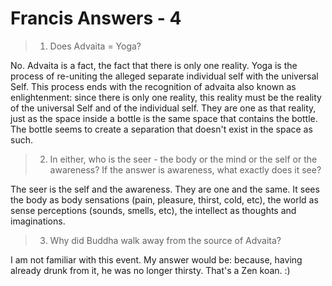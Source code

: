 # Francis Answers - 4

>1. Does Advaita = Yoga?

No. Advaita is a fact, the fact that there is only one reality. Yoga is the process of re-uniting the alleged separate individual self with the universal Self. This process ends with the recognition of advaita also known as enlightenment: since there is only one reality, this reality must be the reality of the universal Self and of the individual self. They are one as that reality, just as the space inside a bottle is the same space that contains the bottle. The bottle seems to create a separation that doesn't exist in the space as such.

>2. In either, who is the seer - the body or the mind or the self or the awareness? If the answer is awareness, what exactly does it see?

The seer is the self and the awareness. They are one and the same. It sees the body as body sensations (pain, pleasure, thirst, cold, etc), the world as sense perceptions (sounds, smells, etc), the intellect as thoughts and imaginations.

>3. Why did Buddha walk away from the source of Advaita?

I am not familiar with this event. My answer would be: because, having already drunk from it, he was no longer thirsty. That's a Zen koan. :)